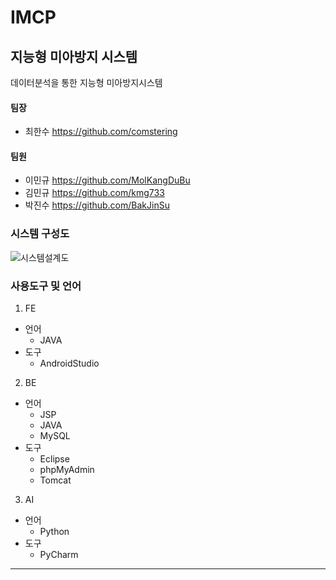 # IMCP
## 지능형 미아방지 시스템

데이터분석을 통한 지능형 미아방지시스템
#### 팀장
* 최한수 <https://github.com/comstering>

#### 팀원
* 이민규 <https://github.com/MolKangDuBu>
* 김민규 <https://github.com/kmg733>
* 박진수 <https://github.com/BakJinSu>

### 시스템 구성도
![시스템설계도](https://user-images.githubusercontent.com/53170968/92572467-72633100-f2bf-11ea-8b02-3a29bcca3f9c.png)

### 사용도구 및 언어
1. FE
  * 언어
    * JAVA
  * 도구
    * AndroidStudio
2. BE
  * 언어
    * JSP
    * JAVA
    * MySQL
  * 도구
    * Eclipse
    * phpMyAdmin
    * Tomcat
3. AI
  * 언어
    * Python
  * 도구
    * PyCharm
---------------------------------

